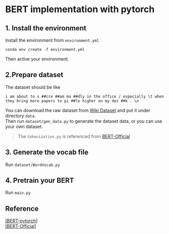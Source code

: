# BERT implementation with pytorch

## 1. Install the environment
Install the environment from `environment.yml`
```commandline
conda env create -f environment.yml
```
Then active your environment.

## 2.Prepare dataset
The dataset should be like
```text
i am about to s ##cre ##am ma ##dly in the office / especially \t when they bring more papers to pi ##le higher on my des ##k . \n
```
You can download the raw dataset from [Wiki Dataset](https://blog.salesforceairesearch.com/the-wikitext-long-term-dependency-language-modeling-dataset/) and put it under directory `data`. \
Then run `dataset/gen_data.py` to generate the dataset data, or you can use your own dataset.

> The `tokenization.py` is referenced from [BERT-Official](https://github.com/google-research/bert/tokenization.py)

## 3. Generate the vocab file
Run `dataset/WordVocab.py`

## 4. Pretrain your BERT
Run `main.py`


## Reference
[[BERT-pytorch]](https://github.com/codertimo/BERT-pytorch) \
[[BERT-Official]](https://github.com/google-research/bert)
